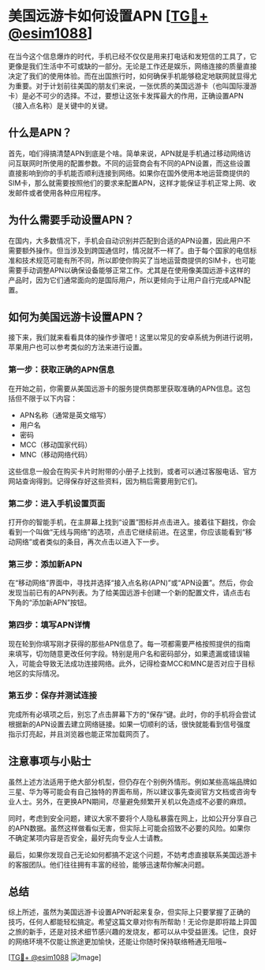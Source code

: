 # 美国远游卡如何设置APN [[TG💪+ @esim1088](https://t.me/s/esim1088)]

在当今这个信息爆炸的时代，手机已经不仅仅是用来打电话和发短信的工具了，它更像是我们生活中不可或缺的一部分。无论是工作还是娱乐，网络连接的质量直接决定了我们的使用体验。而在出国旅行时，如何确保手机能够稳定地联网就显得尤为重要。对于计划前往美国的朋友们来说，一张优质的美国远游卡（也叫国际漫游卡）是必不可少的选择。不过，要想让这张卡发挥最大的作用，正确设置APN（接入点名称）是关键中的关键。

## 什么是APN？

首先，咱们得搞清楚APN到底是个啥。简单来说，APN就是手机通过移动网络访问互联网时所使用的配置参数。不同的运营商会有不同的APN设置，而这些设置直接影响到你的手机能否顺利连接到网络。如果你在国外使用本地运营商提供的SIM卡，那么就需要按照他们的要求来配置APN，这样才能保证手机正常上网、收发邮件或者使用各种应用程序。

## 为什么需要手动设置APN？

在国内，大多数情况下，手机会自动识别并匹配到合适的APN设置，因此用户不需要额外操作。但当涉及到跨国通信时，情况就不一样了。由于每个国家的电信标准和技术规范可能有所不同，所以即使你购买了当地运营商提供的SIM卡，也可能需要手动调整APN以确保设备能够正常工作。尤其是在使用像美国远游卡这样的产品时，因为它们通常面向的是国际用户，所以更倾向于让用户自行完成APN配置。

## 如何为美国远游卡设置APN？

接下来，我们就来看看具体的操作步骤吧！这里以常见的安卓系统为例进行说明，苹果用户也可以参考类似的方法来进行设置。

### 第一步：获取正确的APN信息

在开始之前，你需要从美国远游卡的服务提供商那里获取准确的APN信息。这包括但不限于以下内容：
- APN名称（通常是英文缩写）
- 用户名
- 密码
- MCC（移动国家代码）
- MNC（移动网络代码）

这些信息一般会在购买卡片时附带的小册子上找到，或者可以通过客服电话、官方网站查询得到。记得保存好这些资料，因为稍后需要用到它们。

### 第二步：进入手机设置页面

打开你的智能手机，在主屏幕上找到“设置”图标并点击进入。接着往下翻找，你会看到一个叫做“无线与网络”的选项，点击它继续前进。在这里，你应该能看到“移动网络”或者类似的条目，再次点击以进入下一步。

### 第三步：添加新APN

在“移动网络”界面中，寻找并选择“接入点名称(APN)”或“APN设置”。然后，你会发现当前已有的APN列表。为了给美国远游卡创建一个新的配置文件，请点击右下角的“添加新APN”按钮。

### 第四步：填写APN详情

现在轮到你填写刚才获得的那些APN信息了。每一项都需要严格按照提供的指南来填写，切勿随意更改任何字段。特别是用户名和密码部分，如果遗漏或错误输入，可能会导致无法成功连接网络。此外，记得检查MCC和MNC是否对应于目标地区的实际情况。

### 第五步：保存并测试连接

完成所有必填项之后，别忘了点击屏幕下方的“保存”键。此时，你的手机将会尝试根据新的APN设置去建立网络链接。如果一切顺利的话，很快就能看到信号强度指示灯亮起，并且浏览器也能正常加载网页了。

## 注意事项与小贴士

虽然上述方法适用于绝大部分机型，但仍存在个别例外情形。例如某些高端品牌如三星、华为等可能会有自己独特的界面布局，所以建议事先查阅官方文档或咨询专业人士。另外，在更换APN期间，尽量避免频繁开关机以免造成不必要的麻烦。

同时，考虑到安全问题，建议大家不要将个人隐私暴露在网上，比如公开分享自己的APN数据。虽然这样做看似无害，但实际上可能会招致不必要的风险。如果你不确定某项内容是否安全，最好先向专业人士请教。

最后，如果你发现自己无论如何都搞不定这个问题，不妨考虑直接联系美国远游卡的客服团队。他们往往拥有丰富的经验，能够迅速帮你解决问题。

## 总结

综上所述，虽然为美国远游卡设置APN听起来复杂，但实际上只要掌握了正确的技巧，任何人都能轻松搞定。希望这篇文章对你有所帮助！无论你是即将踏上异国之旅的新手，还是对技术细节感兴趣的发烧友，都可以从中受益匪浅。记住，良好的网络环境不仅能让旅途更加愉快，还能让你随时保持联络畅通无阻哦~

[[TG💪+ @esim1088](https://t.me/s/esim1088) ![Image](https://i.postimg.cc/4NQfJmqS/Snipaste-2025-05-13-00-14-12.png)]